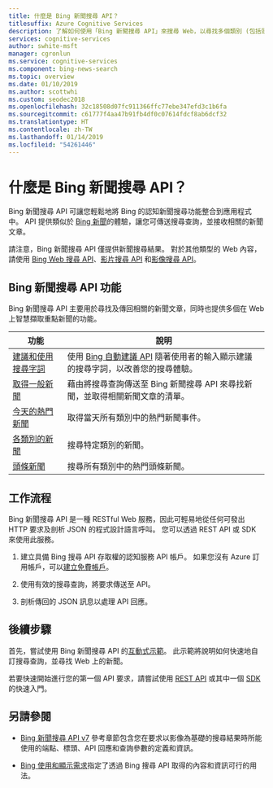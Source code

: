 ```yaml
---
title: 什麼是 Bing 新聞搜尋 API？
titlesuffix: Azure Cognitive Services
description: 了解如何使用「Bing 新聞搜尋 API」來搜尋 Web，以尋找多個類別 (包括頭條和趨勢主題) 中目前的頭條。
services: cognitive-services
author: swhite-msft
manager: cgronlun
ms.service: cognitive-services
ms.component: bing-news-search
ms.topic: overview
ms.date: 01/10/2019
ms.author: scottwhi
ms.custom: seodec2018
ms.openlocfilehash: 32c18508d07fc911366ffc77ebe347efd3c1b6fa
ms.sourcegitcommit: c61777f4aa47b91fb4df0c07614fdcf8ab6dcf32
ms.translationtype: HT
ms.contentlocale: zh-TW
ms.lasthandoff: 01/14/2019
ms.locfileid: "54261446"
---
```

# <a name="what-is-the-bing-news-search-api"></a>什麼是 Bing 新聞搜尋 API？

Bing 新聞搜尋 API 可讓您輕鬆地將 Bing 的認知新聞搜尋功能整合到應用程式中。 API 提供類似於 [Bing 新聞](https://www.bing.com/news)的體驗，讓您可傳送搜尋查詢，並接收相關的新聞文章。

請注意，Bing 新聞搜尋 API 僅提供新聞搜尋結果。 對於其他類型的 Web 內容，請使用 [Bing Web 搜尋 API](../bing-web-search/search-the-web.md)、[影片搜尋 API](../bing-video-search/search-the-web.md) 和[影像搜尋 API](../bing-image-search/overview.md)。

## <a name="bing-news-search-api-features"></a>Bing 新聞搜尋 API 功能

Bing 新聞搜尋 API 主要用於尋找及傳回相關的新聞文章，同時也提供多個在 Web 上智慧擷取重點新聞的功能。

|功能  |說明  |
|---------|---------|
|[建議和使用搜尋字詞](concepts/search-for-news.md#suggest-and-use-search-terms)     | 使用 [Bing 自動建議 API](../bing-autosuggest/get-suggested-search-terms.md) 隨著使用者的輸入顯示建議的搜尋字詞，以改善您的搜尋體驗。         |
|[取得一般新聞](concepts/search-for-news.md#get-general-news)     | 藉由將搜尋查詢傳送至 Bing 新聞搜尋 API 來尋找新聞，並取得相關新聞文章的清單。           |
|[今天的熱門新聞](concepts/search-for-news.md#get-todays-top-news)      | 取得當天所有類別中的熱門新聞事件。       |
|[各類別的新聞](concepts/search-for-news.md)     | 搜尋特定類別的新聞。        | 
|[頭條新聞](concepts/search-for-news.md)     | 搜尋所有類別中的熱門頭條新聞。         |

## <a name="workflow"></a>工作流程

Bing 新聞搜尋 API 是一種 RESTful Web 服務，因此可輕易地從任何可發出 HTTP 要求及剖析 JSON 的程式設計語言呼叫。 您可以透過 REST API 或 SDK 來使用此服務。

1. 建立具備 Bing 搜尋 API 存取權的認知服務 API 帳戶。 如果您沒有 Azure 訂用帳戶，可以[建立免費帳戶](https://azure.microsoft.com/try/cognitive-services/?api=bing-web-news-api)。

2. 使用有效的搜尋查詢，將要求傳送至 API。

3. 剖析傳回的 JSON 訊息以處理 API 回應。

## <a name="next-steps"></a>後續步驟

首先，嘗試使用 Bing 新聞搜尋 API 的[互動式示範](https://azure.microsoft.com/services/cognitive-services/bing-news-search-api/)。 此示範將說明如何快速地自訂搜尋查詢，並尋找 Web 上的新聞。

若要快速開始進行您的第一個 API 要求，請嘗試使用 [REST API](quickstart.md) 或其中一個 [SDK](sdk.md) 的快速入門。

## <a name="see-also"></a>另請參閱

* [Bing 新聞搜尋 API v7](https://docs.microsoft.com/rest/api/cognitiveservices/bing-news-api-v7-reference) 參考章節包含您在要求以影像為基礎的搜尋結果時所能使用的端點、標頭、API 回應和查詢參數的定義和資訊。

* [Bing 使用和顯示需求](./useanddisplayrequirements.md)指定了透過 Bing 搜尋 API 取得的內容和資訊可行的用法。
